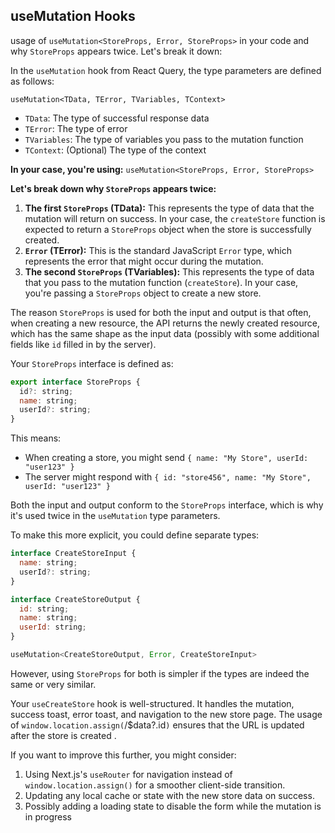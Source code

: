 ## useMutation Hooks

usage of `useMutation<StoreProps, Error, StoreProps>` in your code and why `StoreProps` appears twice. Let's break it down:

In the `useMutation` hook from React Query, the type parameters are defined as follows:

`useMutation<TData, TError, TVariables, TContext>`

- `TData`: The type of successful response data
- `TError`: The type of error
- `TVariables`: The type of variables you pass to the mutation function
- `TContext`: (Optional) The type of the context

**In your case, you're using:**
`useMutation<StoreProps, Error, StoreProps>`

**Let's break down why `StoreProps` appears twice:**

1. **The first `StoreProps` (TData):**
   This represents the type of data that the mutation will return on success. In your case, the `createStore` function is expected to return a `StoreProps` object when the store is successfully created.
2. **`Error` (TError):**
   This is the standard JavaScript `Error` type, which represents the error that might occur during the mutation.
3. **The second `StoreProps` (TVariables):**
   This represents the type of data that you pass to the mutation function (`createStore`). In your case, you're passing a `StoreProps` object to create a new store.

The reason `StoreProps` is used for both the input and output is that often, when creating a new resource, the API returns the newly created resource, which has the same shape as the input data (possibly with some additional fields like `id` filled in by the server).

Your `StoreProps` interface is defined as:

```js
export interface StoreProps {
  id?: string;
  name: string;
  userId?: string;
}
```

This means:

- When creating a store, you might send `{ name: "My Store", userId: "user123" }`
- The server might respond with `{ id: "store456", name: "My Store", userId: "user123" }`

Both the input and output conform to the `StoreProps` interface, which is why it's used twice in the `useMutation` type parameters.

To make this more explicit, you could define separate types:

```js
interface CreateStoreInput {
  name: string;
  userId?: string;
}

interface CreateStoreOutput {
  id: string;
  name: string;
  userId: string;
}

useMutation<CreateStoreOutput, Error, CreateStoreInput>
```

However, using `StoreProps` for both is simpler if the types are indeed the same or very similar.

Your `useCreateStore` hook is well-structured. It handles the mutation, success toast, error toast, and navigation to the new store page. The usage of `window.location.assign(`/$data?.id`)` ensures that the URL is updated after the store is created .

If you want to improve this further, you might consider:

1. Using Next.js's `useRouter` for navigation instead of `window.location.assign()` for a smoother client-side transition.
2. Updating any local cache or state with the new store data on success.
3. Possibly adding a loading state to disable the form while the mutation is in progress
